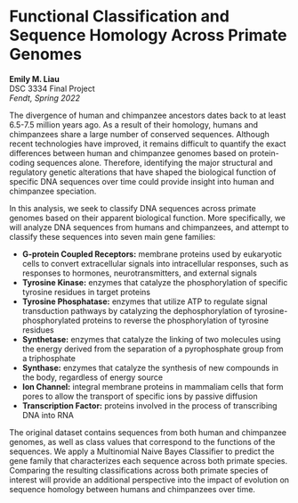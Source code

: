 # Functional Classification and Sequence Homology Across Primate Genomes
**Emily M. Liau**  
DSC 3334 Final Project  
*Fendt, Spring 2022*


The divergence of human and chimpanzee ancestors dates back to at least 6.5-7.5 million years ago. As a result of their homology, humans and chimpanzees share a large number of conserved sequences. Although recent technologies have improved, it remains difficult to quantify the exact differences between human and chimpanzee genomes based on protein-coding sequences alone. Therefore, identifying the major structural and regulatory genetic alterations that have shaped the biological function of specific DNA sequences over time could provide insight into human and chimpanzee speciation.

In this analysis, we seek to classify DNA sequences across primate genomes based on their apparent biological function. More specifically, we will analyze DNA sequences from humans and chimpanzees, and attempt to classify these sequences into seven main gene families:

- **G-protein Coupled Receptors:** membrane proteins used by eukaryotic cells to convert extracellular signals into intracellular responses, such as responses to hormones, neurotransmitters, and external signals
- **Tyrosine Kinase:** enzymes that catalyze the phosphorylation of specific tyrosine residues in target proteins
- **Tyrosine Phosphatase:** enzymes that utilize ATP to regulate signal transduction pathways by catalyzing the dephosphorylation of tyrosine-phosphorylated proteins to reverse the phosphorylation of tyrosine residues
- **Synthetase:** enzymes that catalyze the linking of two molecules using the energy derived from the separation of a pyrophosphate group from a triphosphate
- **Synthase:** enzymes that catalyze the synthesis of new compounds in the body, regardless of energy source
- **Ion Channel:** integral membrane proteins in mammaliam cells that form pores to allow the transport of specific ions by passive diffusion
- **Transcription Factor:** proteins involved in the process of transcribing DNA into RNA

The original dataset contains sequences from both human and chimpanzee genomes, as well as class values that correspond to the functions of the sequences. We apply a Multinomial Naive Bayes Classifier to predict the gene family that characterizes each sequence across both primate species. Comparing the resulting classifications across both primate species of interest will provide an additional perspective into the impact of evolution on sequence homology between humans and chimpanzees over time.

